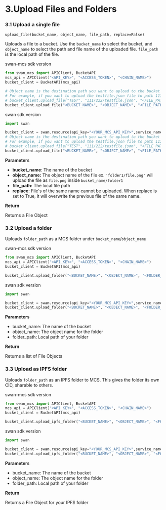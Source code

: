 # 3.Upload Files and Folders

### 3.1 Upload a single file

`upload_file(bucket_name, object_name, file_path, replace=False)`

Uploads a file to a bucket. Use the `bucket_name` to select the bucket, and `object_name` to select the path and file name of the uploaded file. `file_path` is the local path of the file.

swan-mcs sdk version
```python
from swan_mcs import APIClient, BucketAPI
mcs_api = APIClient("<API_KEY>", "<ACCESS_TOKEN>", "<CHAIN_NAME>")
bucket_client = BucketAPI(mcs_api)

# Object name is the destination path you want to upload to the bucket
# For example, if you want to upload the testfile.json file to path 111/222 in the TEST bucket, you would write: 
# bucket_client.upload_file("TEST", "111/222/testfile.json", "<FILE_PATH>")
bucket_client.upload_file("<BUCKET_NAME>", "<OBJECT_NAME>", "<FILE_PATH>")
```

swan sdk version
```python
import swan

bucket_client = swan.resource(api_key="<YOUR_MCS_API_KEY>",service_name='storage')
# Object name is the destination path you want to upload to the bucket
# For example, if you want to upload the testfile.json file to path 111/222 in the TEST bucket, you would write: 
# bucket_client.upload_file("TEST", "111/222/testfile.json", "<FILE_PATH>")
bucket_client.upload_file("<BUCKET_NAME>", "<OBJECT_NAME>", "<FILE_PATH>")
```

**Parameters**

* **bucket\_name**: The name of the bucket
* **object\_name:** The object name of the file ex. `'folder1/file.png'` will upload the file as `file.png` inside `bucket_name/folder1`
* **file\_path:** The local file path
* **replace:** File's of the same name cannot be uploaded. When replace is set to True, it will overwrite the previous file of the same name.

**Return**

Returns a File Object

### 3.2 Upload a folder

Uploads `folder_path` as a MCS folder under `bucket_name`/`object_name`

swan-mcs sdk version
```python
from swan_mcs import APIClient, BucketAPI
mcs_api = APIClient("<API_KEY>", "<ACCESS_TOKEN>", "<CHAIN_NAME>")
bucket_client = BucketAPI(mcs_api)

bucket_client.upload_folder("<BUCKET_NAME>", "<OBJECT_NAME>", "<FOLDER_PATH>")
```

swan sdk version
```python
import swan

bucket_client = swan.resource(api_key="<YOUR_MCS_API_KEY>",service_name='storage')
bucket_client.upload_folder("<BUCKET_NAME>", "<OBJECT_NAME>", "<FOLDER_PATH>")
```

**Parameters**

* bucket\_name: The name of the bucket
* object\_name: The object name for the folder
* folder\_path: Local path of your folder

**Return**

Returns a list of File Objects

### 3.3 Upload as IPFS folder

Uploads `folder_path` as an IPFS folder to MCS. This gives the folder its own CID, sharable to others.

swan-mcs sdk version
```python
from swan_mcs import APIClient, BucketAPI
mcs_api = APIClient("<API_KEY>", "<ACCESS_TOKEN>", "<CHAIN_NAME>")
bucket_client = BucketAPI(mcs_api)

bucket_client.upload_ipfs_folder("<BUCKET_NAME>", "<OBJECT_NAME>", "<FOLDER_PATH>")
```

swan sdk version
```python
import swan

bucket_client = swan.resource(api_key="<YOUR_MCS_API_KEY>",service_name='storage')
bucket_client.upload_ipfs_folder("<BUCKET_NAME>", "<OBJECT_NAME>", "<FOLDER_PATH>")
```

**Parameters**

* bucket\_name: The name of the bucket
* object\_name: The object name for the folder
* folder\_path: Local path of your folder

**Return**

Returns a File Object for your IPFS folder
